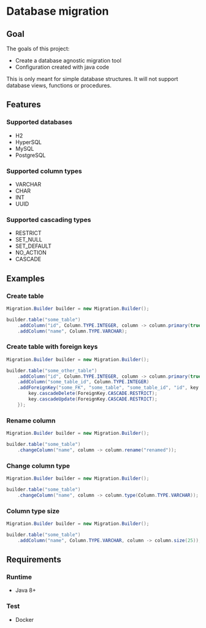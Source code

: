 # Database migration
## Goal
The goals of this project:

- Create a database agnostic migration tool
- Configuration created with java code 

This is only meant for simple database structures. It will not support database views, functions or procedures.

## Features
### Supported databases

- H2
- HyperSQL
- MySQL
- PostgreSQL

### Supported column types

- VARCHAR
- CHAR
- INT 
- UUID

### Supported cascading types

- RESTRICT
- SET_NULL
- SET_DEFAULT
- NO_ACTION
- CASCADE
                
## Examples

### Create table
```java
Migration.Builder builder = new Migration.Builder();

builder.table("some_table")
    .addColumn("id", Column.TYPE.INTEGER, column -> column.primary(true).autoIncrement(true))
    .addColumn("name", Column.TYPE.VARCHAR);
```

### Create table with foreign keys
```java
Migration.Builder builder = new Migration.Builder();

builder.table("some_other_table")
    .addColumn("id", Column.TYPE.INTEGER, column -> column.primary(true).autoIncrement(true))
    .addColumn("some_table_id", Column.TYPE.INTEGER)
    .addForeignKey("some_FK", "some_table", "some_table_id", "id", key -> {
        key.cascadeDelete(ForeignKey.CASCADE.RESTRICT);
        key.cascadeUpdate(ForeignKey.CASCADE.RESTRICT);
    });
```

### Rename column
```java
Migration.Builder builder = new Migration.Builder();

builder.table("some_table")
    .changeColumn("name", column -> column.rename("renamed"));
```

### Change column type
```java
Migration.Builder builder = new Migration.Builder();

builder.table("some_table")
    .changeColumn("name", column -> column.type(Column.TYPE.VARCHAR));
```

### Column type size
```java
Migration.Builder builder = new Migration.Builder();

builder.table("some_table")
    .addColumn("name", Column.TYPE.VARCHAR, column -> column.size(25));
```

## Requirements

### Runtime
- Java 8+

### Test
- Docker